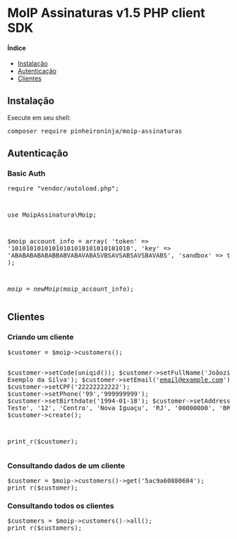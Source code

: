 <h1>MoIP Assinaturas v1.5 PHP client SDK</h1>

<h4>Índice</h4>
<ul>
  <li><a href="#section-installation">Instalação</a></li>
  <li><a href="#section-autentication">Autenticação</a></li>
  <li><a href="#section-customers">Clientes</a></li>
</ul>

<h2 id="section-installation">Instalação</h4>
<p>Execute em seu shell:</p>
<pre>composer require pinheironinja/moip-assinaturas</pre>

<h2 id="section-autentication">Autenticação</h2>
<h3>Basic Auth</h3>
<pre>
<?php

require "vendor/autoload.php";

use MoipAssinatura\Moip;

$moip_account_info = array(
	'token' => '10101010101010101010101010101010',
	'key' => 'ABABABABABABBABVABAVABASVBSAVSABSAVSBAVABS',
	'sandbox' => true
);

$moip = new Moip($moip_account_info);
</pre>
<h2 id="section-customers">Clientes</h2>
<h3>Criando um cliente</h3>
<pre>
$customer = $moip->customers();

$customer->setCode(uniqid());
$customer->setFullName('Joãozinho Exemplo da Silva');
$customer->setEmail('email@example.com');
$customer->setCPF('22222222222');
$customer->setPhone('99','999999999');
$customer->setBirthdate('1994-01-18');
$customer->setAddress('R Teste', '12', 'Centro', 'Nova Iguaçu', 'RJ', '00000000', 'BRA' );
$customer->create();

print_r($customer);
</pre>

<h3>Consultando dados de um cliente</h3>
<pre>
$customer = $moip->customers()->get('5ac9a60880684');
print_r($customer);
</pre>

<h3>Consultando todos os clientes</h3>
<pre>
$customers = $moip->customers()->all();
print_r($customers);
</pre>